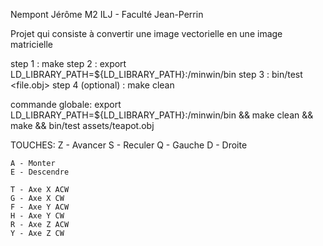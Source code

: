 Nempont Jérôme M2 ILJ - Faculté Jean-Perrin

Projet qui consiste à convertir une image vectorielle en une image matricielle

step 1 : make
step 2 : export LD_LIBRARY_PATH=${LD_LIBRARY_PATH}:<path>/minwin/bin
step 3 : bin/test <file.obj>
step 4 (optional) : make clean

commande globale: 
export LD_LIBRARY_PATH=${LD_LIBRARY_PATH}:<path>/minwin/bin && make clean && make && bin/test assets/teapot.obj 

TOUCHES:
	Z - Avancer
	S - Reculer
	Q - Gauche
	D - Droite

	A - Monter
	E - Descendre

	T - Axe X ACW
	G - Axe X CW
	F - Axe Y ACW
	H - Axe Y CW
	R - Axe Z ACW
	Y - Axe Z CW


